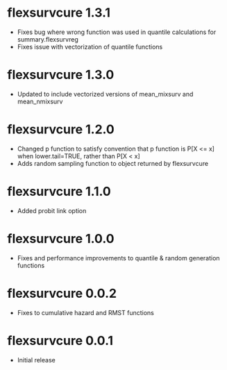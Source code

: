# flexsurvcure 1.3.1
- Fixes bug where wrong function was used in quantile calculations for summary.flexsurvreg
- Fixes issue with vectorization of quantile functions

# flexsurvcure 1.3.0
- Updated to include vectorized versions of mean_mixsurv and mean_nmixsurv

# flexsurvcure 1.2.0
- Changed p function to satisfy convention that p function is P[X <= x] when lower.tail=TRUE, rather than P[X < x]
- Adds random sampling function to object returned by flexsurvcure

# flexsurvcure 1.1.0
- Added probit link option

# flexsurvcure 1.0.0
- Fixes and performance improvements to quantile & random generation functions

# flexsurvcure 0.0.2
- Fixes to cumulative hazard and RMST functions

# flexsurvcure 0.0.1
- Initial release

